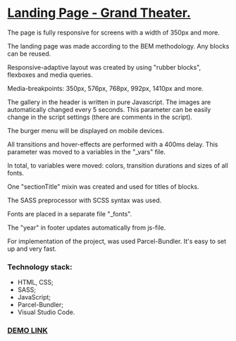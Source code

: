 # [Landing Page - Grand Theater.](https://goldenspade.github.io/landing_page_grand_theatre) #

The page is fully responsive for screens with a width of 350px and more.

The landing page was made according to the BEM methodology.
Any blocks can be reused.

Responsive-adaptive layout was created by using "rubber blocks", flexboxes and media queries.

Media-breakpoints:
350px, 576px, 768px, 992px, 1410px and more.

The gallery in the header is written in pure Javascript. The images are automatically changed every 5 seconds. This parameter can be easily change in the script settings (there are comments in the script).

The burger menu will be displayed on mobile devices.

All transitions and hover-effects are performed with a 400ms delay. This parameter was moved to a variables in the "_vars" file.

In total, to variables were moved: colors, transition durations and sizes of all fonts.

One "sectionTitle" mixin was created and used for titles of blocks.

The SASS preprocessor with SCSS syntax was used.

Fonts are placed in a separate file "_fonts".

The "year" in footer updates automatically from js-file.

For implementation of the project, was used Parcel-Bundler.
It's easy to set up and very fast.

### Technology stack: ###

* HTML, CSS;
* SASS;
* JavaScript;
* Parcel-Bundler;
* Visual Studio Code.

### [DEMO LINK](https://goldenspade.github.io/landing_page_grand_theatre) ###
